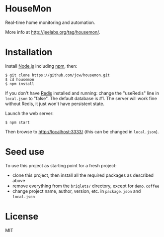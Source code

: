 # HouseMon

Real-time home monitoring and automation.

More info at <http://jeelabs.org/tag/housemon/>.

# Installation

Install [Node.js](http://nodejs.org) including [npm](https://npmjs.org), then:

    $ git clone https://github.com/jcw/housemon.git
    $ cd housemon
    $ npm install
    
If you don't have [Redis](http://redis.io) installed and running: change the 
"useRedis" line in `local.json` to "false". The default database is #1. The
server will work fine without Redis, it just won't have persistent state.
    
Launch the web server:

    $ npm start

Then browse to <http://localhost:3333/> (this can be changed in `local.json`).

# Seed use

To use this project as starting point for a fresh project:

* clone this project, then install all the required packages as described above
* remove everything from the `briqlets/` directory, except for `demo.coffee`
* change project name, author, version, etc. in `package.json` and `local.json`

# License

MIT

